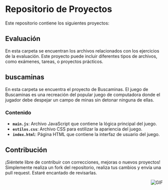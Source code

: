 # Repositorio de Proyectos

Este repositorio contiene los siguientes proyectos:

## Evaluación

En esta carpeta se encuentran los archivos relacionados con los ejercicios de la evaluación. Este proyecto puede incluir diferentes tipos de archivos, como exámenes, tareas, o proyectos prácticos.
## buscaminas

En esta carpeta se encuentra el proyecto de Buscaminas. El juego de Buscaminas es una recreación del popular juego de computadora donde el jugador debe despejar un campo de minas sin detonar ninguna de ellas.

### Contenido

- **`main.js`**: Archivo JavaScript que contiene la lógica principal del juego.
- **`estilos.css`**: Archivo CSS para estilizar la apariencia del juego.
- **`index.html`**: Página HTML que contiene la interfaz de usuario del juego.

## Contribución

¡Siéntete libre de contribuir con correcciones, mejoras o nuevos proyectos! Simplemente realiza un fork del repositorio, realiza tus cambios y envía una pull request. Estaré encantado de revisarlas.

<img align="right" alt="GIF" src="https://media.giphy.com/media/iIqmM5tTjmpOB9mpbn/giphy.gif" />

